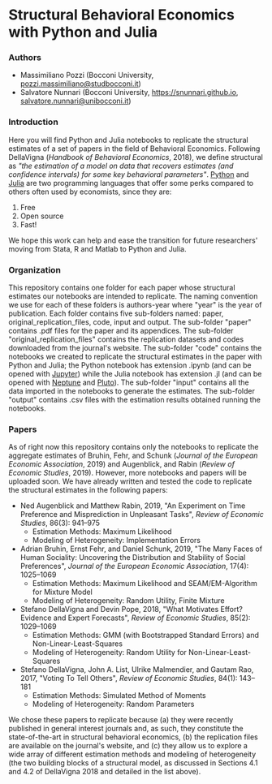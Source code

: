 # Structural Behavioral Economics with Python and Julia

### Authors

- Massimiliano Pozzi (Bocconi University, pozzi.massimiliano@studbocconi.it)
- Salvatore Nunnari (Bocconi University, https://snunnari.github.io, salvatore.nunnari@unibocconi.it)

### Introduction

Here you will find Python and Julia notebooks to replicate the structural estimates of a set of papers in the field of Behavioral Economics. Following DellaVigna (*Handbook of Behavioral Economics*, 2018), we define structural as *"the estimation of a model on data that recovers estimates (and confidence intervals) for some key behavioral parameters"*. [Python](https://www.python.org) and [Julia](https://julialang.org) are two programming languages that offer some perks compared to others often used by economists, since they are:

1. Free
2. Open source 
3. Fast!

We hope this work can help and ease the transition for future researchers' moving from Stata, R and Matlab to Python and Julia.

### Organization

This repository contains one folder for each paper whose structural estimates our notebooks are intended to replicate. The naming convention we use for each of these folders is authors-year where "year" is the year of publication. Each folder contains five sub-folders named: paper, original_replication_files, code, input and output. The sub-folder "paper" contains .pdf files for the paper and its appendices. The sub-folder "original_replication_files" contains the replication datasets and codes downloaded from the journal's website. The sub-folder "code" contains the notebooks we created to replicate the structural estimates in the paper with Python and Julia; the Python notebook has extension .ipynb (and can be opened with [Jupyter](https://jupyter.org)) while the Julia notebook has extension .jl (and can be opened with [Neptune](https://github.com/compleathorseplayer/Neptune.jl) and [Pluto](https://github.com/fonsp/Pluto.jl)). The sub-folder "input" contains all the data imported in the notebooks to generate the estimates. The sub-folder "output" contains .csv files with the estimation results obtained running the notebooks.

### Papers

As of right now this repository contains only the notebooks to replicate the aggregate estimates of Bruhin, Fehr, and Schunk (*Journal of the European Economic Association*, 2019) and Augenblick, and Rabin (*Review of Economic Studies*, 2019). However, more notebooks and papers will be uploaded soon. We have already written and tested the code to replicate the structural estimates in the following papers: 

- Ned Augenblick and Matthew Rabin, 2019, "An Experiment on Time Preference and Misprediction in Unpleasant Tasks", *Review of Economic Studies*, 86(3): 941&ndash;975
	- Estimation Methods: Maximum Likelihood
	- Modeling of Heterogeneity: Implementation Errors
- Adrian Bruhin, Ernst Fehr, and Daniel Schunk, 2019, "The Many Faces of Human Sociality: Uncovering the Distribution and Stability of Social Preferences", *Journal of the European Economic Association*, 17(4): 1025&ndash;1069
	- Estimation Methods: Maximum Likelihood and SEAM/EM-Algorithm for Mixture Model
	- Modeling of Heterogeneity: Random Utility, Finite Mixture
- Stefano DellaVigna and Devin Pope, 2018, "What Motivates Effort? Evidence and Expert Forecasts", *Review of Economic Studies*, 85(2): 1029&ndash;1069
	- Estimation Methods: GMM (with Bootstrapped Standard Errors) and Non-Linear-Least-Squares
	- Modeling of Heterogeneity: Random Utility for Non-Linear-Least-Squares
- Stefano DellaVigna, John A. List, Ulrike Malmendier, and Gautam Rao, 2017, "Voting To Tell Others", *Review of Economic Studies*, 84(1): 143&ndash;181
	- Estimation Methods: Simulated Method of Moments
	- Modeling of Heterogeneity: Random Parameters			

We chose these papers to replicate because (a) they were recently published in general interest journals and, as such, they constitute the state-of-the-art in structural behavioral economics, (b) the replication files are available on the journal's website, and (c) they allow us to explore a wide array of different estimation methods and modeling of heterogeneity (the two building blocks of a structural model, as discussed in Sections 4.1 and 4.2 of DellaVigna 2018 and detailed in the list above).
 
